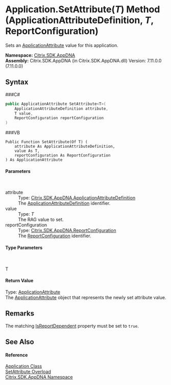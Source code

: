 # Application.SetAttribute(*T*) Method (ApplicationAttributeDefinition, *T*, ReportConfiguration)
 

Sets an <a href="T_Citrix_SDK_AppDNA_ApplicationAttribute">ApplicationAttribute</a> value for this application.

**Namespace:**&nbsp;<a href="N_Citrix_SDK_AppDNA">Citrix.SDK.AppDNA</a><br />**Assembly:**&nbsp;Citrix.SDK.AppDNA (in Citrix.SDK.AppDNA.dll) Version: 7.11.0.0 (7.11.0.0)

## Syntax

###C#
```csharp
public ApplicationAttribute SetAttribute<T>(
	ApplicationAttributeDefinition attribute,
	T value,
	ReportConfiguration reportConfiguration
)

```

###VB
```vbnet
Public Function SetAttribute(Of T) ( 
	attribute As ApplicationAttributeDefinition,
	value As T,
	reportConfiguration As ReportConfiguration
) As ApplicationAttribute
```


#### Parameters
&nbsp;<dl><dt>attribute</dt><dd>Type: <a href="T_Citrix_SDK_AppDNA_ApplicationAttributeDefinition">Citrix.SDK.AppDNA.ApplicationAttributeDefinition</a><br />The <a href="T_Citrix_SDK_AppDNA_ApplicationAttributeDefinition">ApplicationAttributeDefinition</a> identifier.</dd><dt>value</dt><dd>Type: *T*<br />The RAG value to set.</dd><dt>reportConfiguration</dt><dd>Type: <a href="T_Citrix_SDK_AppDNA_ReportConfiguration">Citrix.SDK.AppDNA.ReportConfiguration</a><br />The <a href="T_Citrix_SDK_AppDNA_ReportConfiguration">ReportConfiguration</a> identifier.</dd></dl>

#### Type Parameters
&nbsp;<dl><dt>T</dt><dd /></dl>

#### Return Value
Type: <a href="T_Citrix_SDK_AppDNA_ApplicationAttribute">ApplicationAttribute</a><br />The <a href="T_Citrix_SDK_AppDNA_ApplicationAttribute">ApplicationAttribute</a> object that represents the newly set attribute value.

## Remarks
The matching <a href="P_Citrix_SDK_AppDNA_ApplicationAttributeDefinition_IsReportDependent">IsReportDependent</a> property must be set to `true`.

## See Also


#### Reference
<a href="T_Citrix_SDK_AppDNA_Application">Application Class</a><br /><a href="Overload_Citrix_SDK_AppDNA_Application_SetAttribute">SetAttribute Overload</a><br /><a href="N_Citrix_SDK_AppDNA">Citrix.SDK.AppDNA Namespace</a><br />